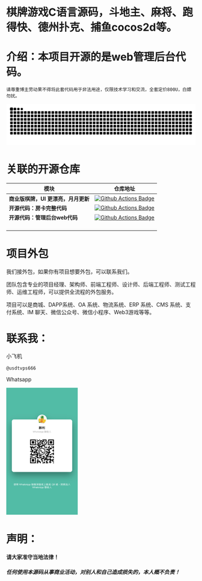 # 棋牌游戏C语言源码，斗地主、麻将、跑得快、德州扑克、捕鱼cocos2d等。

# 

# 介绍：本项目开源的是web管理后台代码。

> 

```
请尊重博主劳动果不得将此套代码用于非法用途，仅限技术学习和交流，全套定价800U，白嫖勿扰。
```



![find YOU](https://raw.githubusercontent.com/BEPb/BEPb/output/github-contribution-grid-snake.svg)



# 关联的开源仓库

<!--   my-proj -->

| 模块                                | 仓库地址                                                     |
| ----------------------------------- | ------------------------------------------------------------ |
| **商业版棋牌，UI 更漂亮，月月更新** | [![Github Actions Badge](https://img.shields.io/badge/-Git%20-2088FF?style=flat&logo=Git&logoColor=white)](https://github.com/bizzancoin/qipaiyouxi) |
| **开源代码：房卡完整代码**          | [![Github Actions Badge](https://img.shields.io/badge/-Git%20-2088FF?style=flat&logo=Git&logoColor=white)](https://github.com/bizzancoin/qipaiyouxi_fangkayuanma) |
| **开源代码：管理后台web代码**       | [![Github Actions Badge](https://img.shields.io/badge/-Git%20-2088FF?style=flat&logo=Git&logoColor=white)](https://github.com/bizzancoin/qipaiyouxi_guanlihoutai) |
|                                     |                                                              |
|                                     |                                                              |
|                                     |                                                              |
|                                     |                                                              |

<!--   GitHub proj graph -->



# 项目外包

我们接外包，如果你有项目想要外包，可以联系我们。

团队包含专业的项目经理、架构师、前端工程师、设计师、后端工程师、测试工程师、运维工程师，可以提供全流程的外包服务。

项目可以是商城、DAPP系统、OA 系统、物流系统、ERP 系统、CMS 系统、支付系统、IM 聊天、微信公众号、微信小程序、Web3游戏等等。



# 联系我：

小飞机

```
@usdtvps666
```



Whatsapp

<img src="https://raw.githubusercontent.com/bizzancoin/btc-eth-fil-contract-Exchange---ztuo/master/img/whatsapp.jpg" alt="whatsapp" style="zoom: 33%;" />

# 声明：

#### 请大家准守当地法律！

##### 任何使用本源码从事商业活动，对别人和自己造成损失的，本人概不负责！